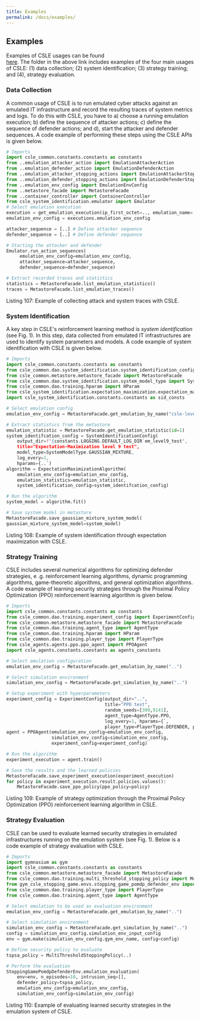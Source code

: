 ```yaml
---
title: Examples
permalink: /docs/examples/
---
```


## Examples

Examples of CSLE usages can be found  
<a href="https://github.com/Limmen/csle/examples">here</a>.
The folder in the above link includes examples of the four main
usages of CSLE: (1) data collection; (2) system identification;
(3) strategy training; and (4), strategy evaluation.

### Data Collection

A common usage of CSLE is to run emulated cyber attacks against an emulated IT infrastructure and
record the resulting traces of system metrics and logs.
To do this with CSLE, you have to a) choose a running emulation execution; b)
define the sequence of attacker actions; c) define the sequence of defender actions;
and d), start the attacker and defender sequences.
A code example of performing these steps using the CSLE APIs is given below.

```python
# Imports
import csle_common.constants.constants as constants
from ..emulation_attacker_action import EmulationAttackerAction
from ..emulation_defender_action import EmulationDefenderAction
from ..emulation_attacker_stopping_actions import EmulationAttackerStoppingActions
from ..emulation_defender_stopping_actions import EmulationDefenderStoppingActions
from ..emulation_env_config import EmulationEnvConfig
from ..metastore_facade import MetastoreFacade
from ..container_controller import ContainerController
from csle_system_identification.emulator import Emulator
# Select emulation execution
execution = get_emulation_execution(ip_first_octet=.., emulation_name=..)
emulation_env_config = executions.emulation_env_config

attacker_sequence = [..] # Define attacker sequence
defender_sequence = [..] # Define defender sequence

# Starting the attacker and defender
Emulator.run_action_sequences(
     emulation_env_config=emulation_env_config,
     attacker_sequence=attacker_sequence,
     defender_sequence=defender_sequence)

# Extract recorded traces and statistics
statistics = MetastoreFacade.list_emulation_statistics()
traces = MetastoreFacade.list_emulation_traces()
```

<p class="captionFig">
Listing 107: Example of collecting attack and system traces with CSLE.
</p>

### System Identification
A key step in CSLE's reinforcement learning method is *system identification* (see Fig. 1).
In this step, data collected from emulated IT infrastructures are used to
identify system parameters and models.
A code example of system identification with CSLE is given below.

```python
# Imports
import csle_common.constants.constants as constants
from csle_common.dao.system_identification.system_identification_config import SystemIdentificationConfig
from csle_common.metastore.metastore_facade import MetastoreFacade
from csle_common.dao.system_identification.system_model_type import SystemModelType
from csle_common.dao.training.hparam import HParam
from csle_system_identification.expectation_maximization.expectation_maximization_algorithm import ExpectationMaximizationAlgorithm
import csle_system_identification.constants.constants as sid_consts

# Select emulation config
emulation_env_config = MetastoreFacade.get_emulation_by_name("csle-level9-030")

# Extract statistics from the metastore
emulation_statistic = MetastoreFacade.get_emulation_statistic(id=1)
system_identifcation_config = SystemIdentificationConfig( 
    output_dir=f"{constants.LOGGING.DEFAULT_LOG_DIR`em_level9_test",
    title="Expectation-Maximization level 9 test",
    model_type=SystemModelType.GAUSSIAN_MIXTURE,
    log_every=1,
    hparams={..`)
algorithm = ExpectationMaximizationAlgorithm(
    emulation_env_config=emulation_env_config,
    emulation_statistics=emulation_statistic,
    system_identification_config=system_identifcation_config)

# Run the algorithm
system_model = algorithm.fit()

# Save system model in metastore
MetastoreFacade.save_gaussian_mixture_system_model(
gaussian_mixture_system_model=system_model) 
```

<p class="captionFig">
Listing 108: Example of system identification through expectation maximization with CSLE.
</p>

### Strategy Training
CSLE includes several numerical algorithms for optimizing defender strategies, e
.g. reinforcement learning algorithms, dynamic programming algorithms,
game-theoretic algorithms, and general optimization algorithms.
A code example of learning security strategies through
the Proximal Policy Optimization (PPO) reinforcement learning algorithm is given below.

```python
# Imports
import csle_common.constants.constants as constants
from csle_common.dao.training.experiment_config import ExperimentConfig
from csle_common.metastore.metastore_facade import MetastoreFacade
from csle_common.dao.training.agent_type import AgentType
from csle_common.dao.training.hparam import HParam
from csle_common.dao.training.player_type import PlayerType
from csle_agents.agents.ppo.ppo_agent import PPOAgent
import csle_agents.constants.constants as agents_constants

# Select emulation configuration
emulation_env_config = MetastoreFacade.get_emulation_by_name("..")

# Select simulation environment
simulation_env_config = MetastoreFacade.get_simulation_by_name("..")

# Setup experiment with hyperparameters
experiment_config = ExperimentConfig(output_dir="..", 
                                     title="PPO test", 
                                     random_seeds=[399,9141], 
                                     agent_type=AgentType.PPO, 
                                     log_every=1, hparams={`, 
                                     player_type=PlayerType.DEFENDER, player_idx=0)
agent = PPOAgent(emulation_env_config=emulation_env_config, 
                 simulation_env_config=simulation_env_config, 
                 experiment_config=experiment_config)

# Run the algorithm
experiment_execution = agent.train()

# Save the results and the learned policies
MetastoreFacade.save_experiment_execution(experiment_execution)
for policy in experiment_execution.result.policies.values():
    MetastoreFacade.save_ppo_policy(ppo_policy=policy)
```

<p class="captionFig">
Listing 109: Example of strategy optimization through the Proximal Policy Optimization (PPO) reinforcement learning algorithm in CSLE.
</p>

### Strategy Evaluation

CSLE can be used to evaluate learned security strategies in emulated infrastructures running
on the emulation system (see Fig. 1).
Below is a code example of strategy evaluation with CSLE.

```python
# Imports
import gymnasium as gym
import csle_common.constants.constants as constants
from csle_common.metastore.metastore_facade import MetastoreFacade
from csle_common.dao.training.multi_threshold_stopping_policy import MultiThresholdStoppingPolicy
from gym_csle_stopping_game.envs.stopping_game_pomdp_defender_env import StoppingGamePomdpDefenderEnv
from csle_common.dao.training.player_type import PlayerType
from csle_common.dao.training.agent_type import AgentType

# Select emulation to be used as evaluation environment
emulation_env_config = MetastoreFacade.get_emulation_by_name("..")

# Select simulation environment
simulation_env_config = MetastoreFacade.get_simulation_by_name("..")
config = simulation_env_config.simulation_env_input_config
env = gym.make(simulation_env_config.gym_env_name, config=config)

# Define security policy to evaluate
tspsa_policy = MultiThresholdStoppingPolicy(..)

# Perform the evaluation
StoppingGamePomdpDefenderEnv.emulation_evaluation(
    env=env, n_episodes=10, intrusion_seq=[], 
    defender_policy=tspsa_policy, 
    emulation_env_config=emulation_env_config, 
    simulation_env_config=simulation_env_config)
```

<p class="captionFig">
Listing 110: Example of evaluating learned security strategies in the emulation system of CSLE.
</p>

